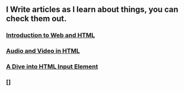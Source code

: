 ## I Write articles as I learn about things, you can check them out.

### [Introduction to Web and HTML](https://nairitya.hashnode.dev/web-and-html)

### [Audio and Video in HTML](https://nairitya.hashnode.dev/audio-and-video-in-html)

### [A Dive into HTML Input Element](https://nairitya.hashnode.dev/a-dive-into-html-input-element)

### []
